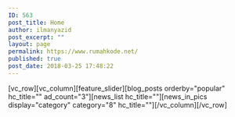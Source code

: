 ```yaml
---
ID: 563
post_title: Home
author: ilmanyazid
post_excerpt: ""
layout: page
permalink: https://www.rumahkode.net/
published: true
post_date: 2018-03-25 17:48:22
---
```

[vc_row][vc_column][feature_slider][blog_posts orderby="popular" hc_title="" ad_count="3"][news_list hc_title=""][news_in_pics display="category" category="8" hc_title=""][/vc_column][/vc_row]